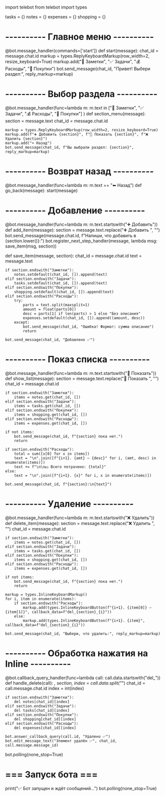 import telebot
from telebot import types

tasks = {}
notes = {}
expenses = {}
shopping = {}

# ---------- Главное меню ----------
@bot.message_handler(commands=['start'])
def start(message):
    chat_id = message.chat.id
    markup = types.ReplyKeyboardMarkup(row_width=2, resize_keyboard=True)
    markup.add("📝 Заметки", "✅ Задачи", "💰 Расходы", "🛒 Покупки")
    bot.send_message(chat_id, "Привет! Выбери раздел:", reply_markup=markup)


# ---------- Выбор раздела ----------
@bot.message_handler(func=lambda m: m.text in ["📝 Заметки", "✅ Задачи", "💰 Расходы", "🛒 Покупки"] )
def section_menu(message):
    section = message.text
    chat_id = message.chat.id

    markup = types.ReplyKeyboardMarkup(row_width=2, resize_keyboard=True)
    markup.add(f"➕ Добавить {section}", f"📜 Показать {section}", f"❌ Удалить {section}")
    markup.add("⬅ Назад")
    bot.send_message(chat_id, f"Вы выбрали раздел: {section}", reply_markup=markup)


# ---------- Возврат назад ----------
@bot.message_handler(func=lambda m: m.text == "⬅ Назад")
def go_back(message):
    start(message)


# ---------- Добавление ----------
@bot.message_handler(func=lambda m: m.text.startswith("➕ Добавить"))
def add_item(message):
    section = message.text.replace("➕ Добавить ", "")
    bot.send_message(message.chat.id, f"Напиши, что добавить в {section.lower()}:")
    bot.register_next_step_handler(message, lambda msg: save_item(msg, section))


def save_item(message, section):
    chat_id = message.chat.id
    text = message.text

    if section.endswith("Заметки"):
        notes.setdefault(chat_id, []).append(text)
    elif section.endswith("Задачи"):
        tasks.setdefault(chat_id, []).append(text)
    elif section.endswith("Покупки"):
        shopping.setdefault(chat_id, []).append(text)
    elif section.endswith("Расходы"):
        try:
            parts = text.split(maxsplit=1)
            amount = float(parts[0])
            desc = parts[1] if len(parts) > 1 else "Без описания"
            expenses.setdefault(chat_id, []).append((amount, desc))
        except:
            bot.send_message(chat_id, "Ошибка! Формат: сумма описание")
            return

    bot.send_message(chat_id, "Добавлено ✅")


# ---------- Показ списка ----------
@bot.message_handler(func=lambda m: m.text.startswith("📜 Показать"))
def show_list(message):
    section = message.text.replace("📜 Показать ", "")
    chat_id = message.chat.id

    if section.endswith("Заметки"):
        items = notes.get(chat_id, [])
    elif section.endswith("Задачи"):
        items = tasks.get(chat_id, [])
    elif section.endswith("Покупки"):
        items = shopping.get(chat_id, [])
    elif section.endswith("Расходы"):
        items = expenses.get(chat_id, [])

    if not items:
        bot.send_message(chat_id, f"{section} пока нет.")
        return

    if section.endswith("Расходы"):
        total = sum([x[0] for x in items])
        text = "\n".join([f"{i+1}. {amt} — {desc}" for i, (amt, desc) in enumerate(items)])
        text += f"\n\n💵 Всего потрачено: {total}"
    else:
        text = "\n".join([f"{i+1}. {x}" for i, x in enumerate(items)])

    bot.send_message(chat_id, f"{section}:\n{text}")


# ---------- Удаление ----------
@bot.message_handler(func=lambda m: m.text.startswith("❌ Удалить"))
def delete_item(message):
    section = message.text.replace("❌ Удалить ", "")
    chat_id = message.chat.id

    if section.endswith("Заметки"):
        items = notes.get(chat_id, [])
    elif section.endswith("Задачи"):
        items = tasks.get(chat_id, [])
    elif section.endswith("Покупки"):
        items = shopping.get(chat_id, [])
    elif section.endswith("Расходы"):
        items = expenses.get(chat_id, [])

    if not items:
        bot.send_message(chat_id, f"{section} пока нет.")
        return

    markup = types.InlineKeyboardMarkup()
    for i, item in enumerate(items):
        if section.endswith("Расходы"):
            markup.add(types.InlineKeyboardButton(f"{i+1}. {item[0]} — {item[1]}", callback_data=f"del_{section}_{i}"))
        else:
            markup.add(types.InlineKeyboardButton(f"{i+1}. {item}", callback_data=f"del_{section}_{i}"))

    bot.send_message(chat_id, "Выбери, что удалить:", reply_markup=markup)


# ---------- Обработка нажатия на Inline ----------
@bot.callback_query_handler(func=lambda call: call.data.startswith("del_"))
def handle_delete(call):
    _, section, index = call.data.split("_")
    chat_id = call.message.chat.id
    index = int(index)

    if section.endswith("Заметки"):
        del notes[chat_id][index]
    elif section.endswith("Задачи"):
        del tasks[chat_id][index]
    elif section.endswith("Покупки"):
        del shopping[chat_id][index]
    elif section.endswith("Расходы"):
        del expenses[chat_id][index]

    bot.answer_callback_query(call.id, "Удалено ✅")
    bot.edit_message_text("Элемент удалён ✅", chat_id, call.message.message_id)


bot.polling(none_stop=True)


# === Запуск бота ===
print("✅ Бот запущен и ждёт сообщений...")
bot.polling(none_stop=True)

